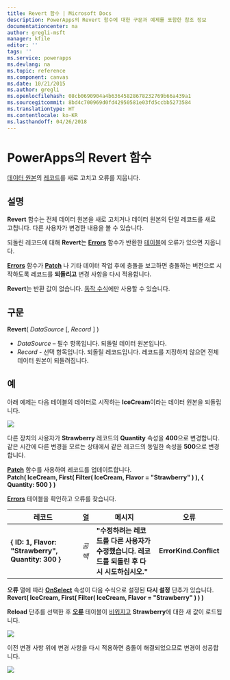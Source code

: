 ```yaml
---
title: Revert 함수 | Microsoft Docs
description: PowerApps의 Revert 함수에 대한 구문과 예제를 포함한 참조 정보
documentationcenter: na
author: gregli-msft
manager: kfile
editor: ''
tags: ''
ms.service: powerapps
ms.devlang: na
ms.topic: reference
ms.component: canvas
ms.date: 10/21/2015
ms.author: gregli
ms.openlocfilehash: 08cb0690904a4b63645828678232769b66a439a1
ms.sourcegitcommit: 8bd4c700969d0fd42950581e03fd5ccbb5273584
ms.translationtype: HT
ms.contentlocale: ko-KR
ms.lasthandoff: 04/26/2018
---
```

# <a name="revert-function-in-powerapps"></a>PowerApps의 Revert 함수
[데이터 원본](../working-with-data-sources.md)의 [레코드](../working-with-tables.md#records)를 새로 고치고 오류를 지웁니다.

## <a name="description"></a>설명
**Revert** 함수는 전체 데이터 원본을 새로 고치거나 데이터 원본의 단일 레코드를 새로 고칩니다. 다른 사용자가 변경한 내용을 볼 수 있습니다.

되돌린 레코드에 대해 **Revert**는 **[Errors](function-errors.md)** 함수가 반환한 [테이블](../working-with-tables.md)에 오류가 있으면 지웁니다.

**[Errors](function-errors.md)** 함수가 **[Patch](function-patch.md)** 나 기타 데이터 작업 후에 충돌을 보고하면 충돌하는 버전으로 시작하도록 레코드를 **되돌리고** 변경 사항을 다시 적용합니다.

**Revert**는 반환 값이 없습니다. [동작 수식](../working-with-formulas-in-depth.md)에만 사용할 수 있습니다.

## <a name="syntax"></a>구문
**Revert**( *DataSource* [, *Record* ] )

* *DataSource* – 필수 항목입니다. 되돌릴 데이터 원본입니다.
* *Record* - 선택 항목입니다.  되돌릴 레코드입니다.  레코드를 지정하지 않으면 전체 데이터 원본이 되돌려집니다.

## <a name="example"></a>예
아래 예제는 다음 테이블의 데이터로 시작하는 **IceCream**이라는 데이터 원본을 되돌립니다.

![](media/function-revert/icecream.png)

다른 장치의 사용자가 **Strawberry** 레코드의 **Quantity** 속성을 **400**으로 변경합니다.  같은 시간에 다른 변경을 모르는 상태에서 같은 레코드의 동일한 속성을 **500**으로 변경합니다.

**[Patch](function-patch.md)** 함수를 사용하여 레코드를 업데이트합니다.<br>
**Patch( IceCream, First( Filter( IceCream, Flavor = "Strawberry" ) ), { Quantity: 500 } )**

**[Errors](function-errors.md)** 테이블을 확인하고 오류를 찾습니다.

| 레코드 | [열](../working-with-tables.md#columns) | 메시지 | 오류 |
| --- | --- | --- | --- |
| **{ ID: 1, Flavor: "Strawberry", Quantity: 300 }** |*공백* |**"수정하려는 레코드를 다른 사용자가 수정했습니다.  레코드를 되돌린 후 다시 시도하십시오."** |**ErrorKind.Conflict** |

**오류** 열에 따라 **[OnSelect](../controls/properties-core.md)** 속성이 다음 수식으로 설정된 **다시 설정** 단추가 있습니다.<br>
**Revert( IceCream, First( Filter( IceCream, Flavor = "Strawberry" ) ) )**

**Reload** 단추를 선택한 후 **[오류](function-errors.md)** 테이블이 [비워지고](function-isblank-isempty.md) **Strawberry**에 대한 새 값이 로드됩니다.

![](media/function-revert/icecream-after.png)

이전 변경 사항 위에 변경 사항을 다시 적용하면 충돌이 해결되었으므로 변경이 성공합니다.

![](media/function-revert/icecream-success.png)

